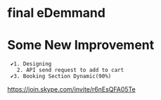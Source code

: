 # final eDemmand
<!-- 
    BUGS*
    
    #✍️ HOMEPAGE
       FOOTER INPUT TAG IN DARK MODE(TEXT-COLOR)
       ✔️PROVIDER SERVICE HEADING 
       ✔️6 image (FONT SIZE)[SMALL]
       ✔️SKELETON
  ✅#✍️ ABOUT US
       ✔️ PERFECT
  ✅#✍️ CATEGORY
       ✔️PERFECT
    #✍️ CONTACT US
       ✔️FONT SIZE (LIGHT)
    #✍️ PROVIDERS
        ✔️HEADING 
        ,SERACH AND DROP DOWN MENUS ARE MISSING
       ✔️ BOOKMARK IS MISSING
   #✍️ FOOTER 
         NAVLINK
    #✍️  NAVIGATION
         BY DEFAULT HOME UNDERLINE
         
    #✍️ PROFILE 
        -logout working cancle button not working (Popup Not gone back Home)
        - Bookmark Card Responsive 
        - Everything Dynamic (✔️50% Done) 
        
        
  ✍️ Services Responsive
    
   ### everything is dynamic
        ✔️ SPECIFIC PROVIDER LINK IS MISSING(HOME/PROVIDER/WORLD CLEAN PVT LTD) 
        ✍️ Payment
            ✔️ Razorpay Required Payment Api key for integration  -->
            
# Some New Improvement
     ✔️1. Designing 
       2. API send request to add to cart
     ✔️3. Booking Section Dynamic(90%)
    
https://join.skype.com/invite/r6nEsQFA05Te


